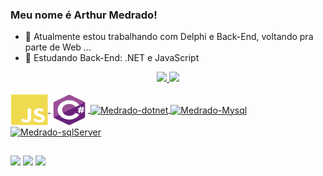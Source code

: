 ### Meu nome é Arthur Medrado!


- 🔭 Atualmente estou trabalhando com Delphi e Back-End, voltando pra parte de Web ...
- 🌱 Estudando Back-End: .NET e JavaScript


<div align="center">
  <a href="https://github.com/medradoarthur">
  <img height="180em" src="https://github-readme-stats.vercel.app/api?username=medradoarthur&show_icons=true&theme=dark&include_all_commits=true&count_private=true"/>
  <img height="180em" src="https://github-readme-stats.vercel.app/api/top-langs/?username=medradoarthur&layout=compact&langs_count=7&theme=dark"/>
</div>
  
  <div style="display: inline_block"><br>
  <img align="center" alt="Medrado-Js" height="50" width="60" src="https://raw.githubusercontent.com/devicons/devicon/master/icons/javascript/javascript-plain.svg">
  <img align="center" alt="Medrado-Csharp" height="50" width="60" src="https://raw.githubusercontent.com/devicons/devicon/master/icons/csharp/csharp-original.svg">    
  <img align="center" alt="Medrado-dotnet" height="50" width="60" src="https://cdn.jsdelivr.net/gh/devicons/devicon/icons/dotnetcore/dotnetcore-original.svg">             <img align="center" alt="Medrado-Mysql" height="50" width="60" src="https://cdn.jsdelivr.net/gh/devicons/devicon/icons/mysql/mysql-original-wordmark.svg">         <img align="center" alt="Medrado-sqlServer" height="50" width="60" src="https://cdn.jsdelivr.net/gh/devicons/devicon/icons/microsoftsqlserver/microsoftsqlserver-plain-wordmark.svg">
</div>
  
  ##
  
<div>
  <a href="https://www.instagram.com/kingarthuro13/" target="_blank"><img src="https://img.shields.io/badge/-Instagram-%23E4405F?style=for-the-badge&logo=instagram&logoColor=white" target="_blank"></a>
  <a href = "mailto:arthurm.santos13@gmail.com"><img src="https://img.shields.io/badge/-Gmail-%23333?style=for-the-badge&logo=gmail&logoColor=white" target="_blank"></a>
  <a href="https://www.linkedin.com/in/arthur-medrado-9648a9225/" target="_blank"><img src="https://img.shields.io/badge/-LinkedIn-%230077B5?style=for-the-badge&logo=linkedin&logoColor=white" target="_blank"></a>    
</div>
  
  ##
